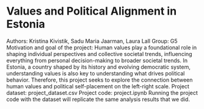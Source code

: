 # Values and Political Alignment in Estonia
Authors: Kristina Kivistik, Sadu Maria Jaarman, Laura Lall
Group: G5
Motivation and goal of the project:
Human values play a foundational role in shaping individual perspectives and collective societal trends, influencing everything from personal decision-making to broader societal trends. In Estonia, a country shaped by its history and evolving democratic system, understanding values is also key to understanding what drives political behavior. Therefore, this project seeks to explore the connection between human values and political self-placement on the left-right scale.
Project dataset: project_dataset.csv
Project code: project.ipynb
Running the project code with the dataset will replicate the same analysis results that we did.
